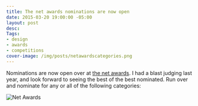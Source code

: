 ```yaml
---
title: The net awards nominations are now open
date: 2015-03-20 19:00:00 -05:00
layout: post
desc:
Tags:
- design
- awards
- competitions
cover-image: /img/posts/netawardscategories.png
---
```


Nominations are now open over at [the net awards](https://thenetawards.com/). I had a blast judging last year, and look forward to seeing the best of the best nominated. Run over and nominate for any or all of the following categories:

![Net Awards](/img/posts/netawardscategories.png)
